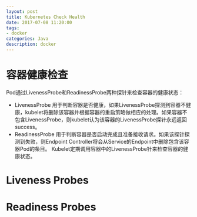 ```yaml
---
layout: post
title: Kubernetes Check Health
date: 2017-07-08 11:20:00
tags:
- docker
categories: Java
description: docker
---
```



# 容器健康检查

Pod通过LivenessProbe和ReadinessProbe两种探针来检查容器的健康状态：

* LivenessProbe 用于判断容器是否健康，如果LivenessProbe探测到容器不健康，kubelet将删除该容器并根据容器的重启策略做相应的处理。如果容器不包含LivenessProbe，则kubelet认为该容器的LivenessProbe探针永远返回success。
* ReadinessProbe 用于判断容器是否启动完成且准备接收请求。如果该探针探测到失败，则Endpoint Controller将会从Service的Endpoint中删除包含该容器Pod的条目。
Kubelet定期调用容器中的LivenessProbe针来检查容器的健康状态。

# Liveness Probes


# Readiness Probes

